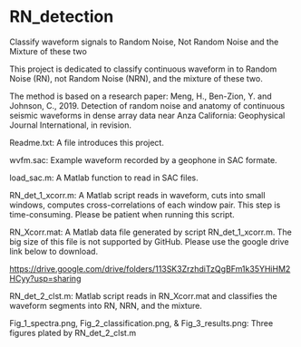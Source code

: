 # RN_detection
Classify waveform signals to Random Noise, Not Random Noise and the Mixture of these two

This project is dedicated to classify continuous waveform in to Random Noise (RN),
not Random Noise (NRN), and the mixture of these two. 

The method is based on a research paper:
Meng, H., Ben-Zion, Y. and Johnson, C., 2019. Detection of random noise and anatomy 
of continuous seismic waveforms in dense array data near Anza California: Geophysical 
Journal International, in revision.

Readme.txt: 
  A file introduces this project.

wvfm.sac: 
  Example waveform recorded by a geophone in SAC formate.

load_sac.m: 
  A Matlab function to read in SAC files.

RN_det_1_xcorr.m: 
  A Matlab script reads in waveform, cuts into small windows, computes 
  cross-correlations of each window pair. This step is time-consuming.
  Please be patient when running this script.

RN_Xcorr.mat: 
  A Matlab data file generated by script RN_det_1_xcorr.m. The big size of this file
  is not supported by GitHub. Please use the google drive link below to download.

  https://drive.google.com/drive/folders/113SK3ZrzhdiTzQgBFm1k35YHiHM2HCyy?usp=sharing

RN_det_2_clst.m: 
   Matlab script reads in RN_Xcorr.mat and classifies the waveform segments into
   RN, NRN, and the mixture.

Fig_1_spectra.png, Fig_2_classification.png, & Fig_3_results.png: 
   Three figures plated by RN_det_2_clst.m
